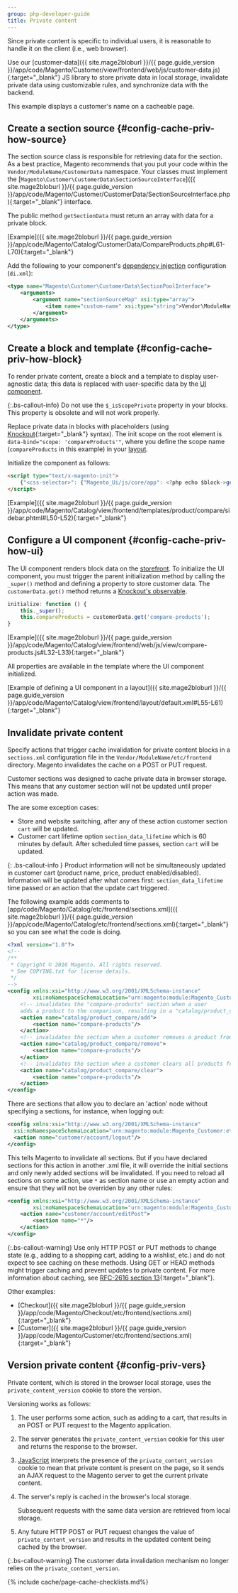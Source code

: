 ```yaml
---
group: php-developer-guide
title: Private content
---
```


Since private content is specific to individual users, it is reasonable to handle it on the client (i.e., web browser).

Use our [customer-data]({{ site.mage2bloburl }}/{{ page.guide_version }}/app/code/Magento/Customer/view/frontend/web/js/customer-data.js){:target="_blank"} JS library to store private data in local storage, invalidate private data using customizable rules, and synchronize data with the backend.

This example displays a customer's name on a cacheable page.

## Create a section source {#config-cache-priv-how-source}

The section source class is responsible for retrieving data for the section. As a best practice, Magento recommends that you put your code within the `Vendor/ModuleName/CustomerData` namespace. Your classes must implement the [`Magento\Customer\CustomerData\SectionSourceInterface`]({{ site.mage2bloburl }}/{{ page.guide_version }}/app/code/Magento/Customer/CustomerData/SectionSourceInterface.php){:target="_blank"} interface.

The public method `getSectionData` must return an array with data for a private block.

[Example]({{ site.mage2bloburl }}/{{ page.guide_version }}/app/code/Magento/Catalog/CustomerData/CompareProducts.php#L61-L70){:target="_blank"}

Add the following to your component's [dependency injection](https://glossary.magento.com/dependency-injection) configuration (`di.xml`):

```xml
<type name="Magento\Customer\CustomerData\SectionPoolInterface">
    <arguments>
        <argument name="sectionSourceMap" xsi:type="array">
            <item name="custom-name" xsi:type="string">Vendor\ModuleName\CustomerData\ClassName</item>
        </argument>
    </arguments>
</type>
```

## Create a block and template {#config-cache-priv-how-block}

To render private content, create a block and a template to display user-agnostic data; this data is replaced with user-specific data by the [UI component](https://glossary.magento.com/ui-component).

{:.bs-callout-info}
Do not use the `$_isScopePrivate` property in your blocks. This property is obsolete and will not work properly.

Replace private data in blocks with placeholders (using [Knockout](http://knockoutjs.com/documentation/introduction.html){:target="_blank"} syntax). The init scope on the root element is `data-bind="scope: 'compareProducts'"`, where you define the scope name (`compareProducts` in this example) in your [layout](https://glossary.magento.com/layout).

Initialize the component as follows:

```html
<script type="text/x-magento-init">
    {"<css-selector>": {"Magento_Ui/js/core/app": <?php echo $block->getJsLayout();?>}}
</script>
```

[Example]({{ site.mage2bloburl }}/{{ page.guide_version }}/app/code/Magento/Catalog/view/frontend/templates/product/compare/sidebar.phtml#L50-L52){:target="_blank"}

## Configure a UI component {#config-cache-priv-how-ui}

The UI component renders block data on the [storefront](https://glossary.magento.com/storefront). To initialize the UI component, you must trigger the parent initialization method by calling the `_super()` method and defining a property to store customer data. The `customerData.get()` method returns a [Knockout's observable](https://glossary.magento.com/ui-component).

```javascript
initialize: function () {
    this._super();
    this.compareProducts = customerData.get('compare-products');
}
```

[Example]({{ site.mage2bloburl }}/{{ page.guide_version }}/app/code/Magento/Catalog/view/frontend/web/js/view/compare-products.js#L32-L33){:target="_blank"}

All properties are available in the template where the UI component initialized.

[Example of defining a UI component in a layout]({{ site.mage2bloburl }}/{{ page.guide_version }}/app/code/Magento/Catalog/view/frontend/layout/default.xml#L55-L61){:target="_blank"}

## Invalidate private content

Specify actions that trigger cache invalidation for private content blocks in a `sections.xml` configuration file in the `Vendor/ModuleName/etc/frontend` directory. Magento invalidates the cache on a POST or PUT request.

Customer sections was designed to cache private data in browser storage. This means that any customer section will not be updated until proper action was made.

The are some exception cases:

-  Store and website switching, after any of these action customer section `cart` will be updated.
-  Customer cart lifetime option `section_data_lifetime` which is 60 minutes by default. After scheduled time passes, section `cart` will be updated.

{: .bs-callout-info }
Product information will not be simultaneously updated in customer cart (product name, price, product enabled/disabled). Information will be updated after what comes first: `section_data_lifetime` time passed or an action that the update cart triggered.

The following example adds comments to [app/code/Magento/Catalog/etc/frontend/sections.xml]({{ site.mage2bloburl }}/{{ page.guide_version }}/app/code/Magento/Catalog/etc/frontend/sections.xml){:target="_blank"} so you can see what the code is doing.

```xml
<?xml version="1.0"?>
<!--
/**
 * Copyright © 2016 Magento. All rights reserved.
 * See COPYING.txt for license details.
 */
-->
<config xmlns:xsi="http://www.w3.org/2001/XMLSchema-instance"
        xsi:noNamespaceSchemaLocation="urn:magento:module:Magento_Customer:etc/sections.xsd">
    <!-- invalidates the "compare-products" section when a user
    adds a product to the comparison, resulting in a "catalog/product_compare/add" POST request -->
    <action name="catalog/product_compare/add">
        <section name="compare-products"/>
    </action>
    <!-- invalidates the section when a customer removes a product from the comparison -->
    <action name="catalog/product_compare/remove">
        <section name="compare-products"/>
    </action>
    <!-- invalidates the section when a customer clears all products from the comparison -->
    <action name="catalog/product_compare/clear">
        <section name="compare-products"/>
    </action>
</config>
```

There are sections that allow you to declare an 'action' node without specifying a sections, for instance, when logging out:

```xml
<config xmlns:xsi="http://www.w3.org/2001/XMLSchema-instance"
  xsi:noNamespaceSchemaLocation="urn:magento:module:Magento_Customer:etc/sections.xsd">
  <action name="customer/account/logout"/>
</config>
```

This tells Magento to invalidate all sections. But if you have declared sections for this action in another .xml file, it will override the initial sections and only newly added sections will be invalidated. If you need to reload all sections on some action, use `*` as section name or use an empty action and ensure that they will not be overriden by any other rules:

```xml
<config xmlns:xsi="http://www.w3.org/2001/XMLSchema-instance"
        xsi:noNamespaceSchemaLocation="urn:magento:module:Magento_Customer:etc/sections.xsd">
    <action name="customer/account/editPost">
        <section name="*"/>
    </action>
</config>
```

{:.bs-callout-warning}
Use only HTTP POST or PUT methods to change state (e.g., adding to a shopping cart, adding to a wishlist, etc.) and do not expect to see caching on these methods. Using GET or HEAD methods might trigger caching and prevent updates to private content. For more information about caching, see [RFC-2616 section 13](https://www.w3.org/Protocols/rfc2616/rfc2616-sec13.html){:target="_blank"}.

Other examples:

-  [Checkout]({{ site.mage2bloburl }}/{{ page.guide_version }}/app/code/Magento/Checkout/etc/frontend/sections.xml){:target="_blank"}
-  [Customer]({{ site.mage2bloburl }}/{{ page.guide_version }}/app/code/Magento/Customer/etc/frontend/sections.xml){:target="_blank"}

## Version private content {#config-priv-vers}

Private content, which is stored in the browser local storage, uses the `private_content_version` cookie to store the version.

Versioning works as follows:

1. The user performs some action, such as adding to a cart, that results in an POST or PUT request to the Magento application.
1. The server generates the `private_content_version` cookie for this user and returns the response to the browser.
1. [JavaScript](https://glossary.magento.com/javascript) interprets the presence of the `private_content_version` cookie to mean that private content is present on the page, so it sends an AJAX request to the Magento server to get the current private content.
1. The server's reply is cached in the browser's local storage.

   Subsequent requests with the same data version are retrieved from local storage.

1. Any future HTTP POST or PUT request changes the value of `private_content_version` and results in the updated content being cached by the browser.

{:.bs-callout-warning}
The customer data invalidation mechanism no longer relies on the `private_content_version`.

{% include cache/page-cache-checklists.md%}
